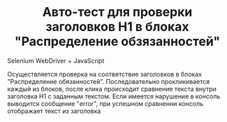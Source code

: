 <h1 align="center">Авто-тест для проверки заголовков H1 в блоках "Распределение обзязанностей"</h1>
<p>Selenium WebDriver + JavaScript</p>
<p>Осуществляется проверка на соответствие заголовков в блоках "Распределение обязанностей". Последовательно прокликивается каждый из блоков, после клика происходит сравнение текста внутри заголовка H1 с заданным текстом. Если имеется нарушение в консоль выводится сообщение "error", при успешном сравненни консоль отображает текст из заголовка</p>
